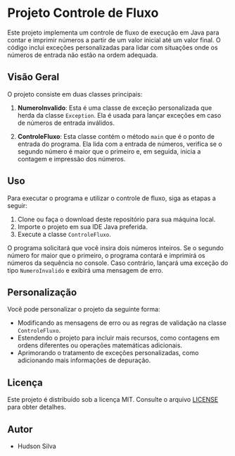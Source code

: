 # Projeto Controle de Fluxo

Este projeto implementa um controle de fluxo de execução em Java para contar e imprimir números a partir de um valor inicial até um valor final. O código inclui exceções personalizadas para lidar com situações onde os números de entrada não estão na ordem adequada.

## Visão Geral

O projeto consiste em duas classes principais:

1. **NumeroInvalido**: Esta é uma classe de exceção personalizada que herda da classe `Exception`. Ela é usada para lançar exceções em caso de números de entrada inválidos.

2. **ControleFluxo**: Esta classe contém o método `main` que é o ponto de entrada do programa. Ela lida com a entrada de números, verifica se o segundo número é maior que o primeiro e, em seguida, inicia a contagem e impressão dos números.

## Uso

Para executar o programa e utilizar o controle de fluxo, siga as etapas a seguir:

1. Clone ou faça o download deste repositório para sua máquina local.
2. Importe o projeto em sua IDE Java preferida.
3. Execute a classe `ControleFluxo`.

O programa solicitará que você insira dois números inteiros. Se o segundo número for maior que o primeiro, o programa contará e imprimirá os números da sequência no console. Caso contrário, lançará uma exceção do tipo `NumeroInvalido` e exibirá uma mensagem de erro.

## Personalização

Você pode personalizar o projeto da seguinte forma:

- Modificando as mensagens de erro ou as regras de validação na classe `ControleFluxo`.
- Estendendo o projeto para incluir mais recursos, como contagens em ordens diferentes ou operações matemáticas adicionais.
- Aprimorando o tratamento de exceções personalizadas, como adicionando mais informações de depuração.

## Licença

Este projeto é distribuído sob a licença MIT. Consulte o arquivo [LICENSE](LICENSE) para obter detalhes.

## Autor

- Hudson Silva